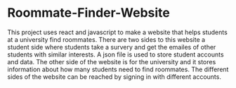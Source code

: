 # Roommate-Finder-Website
This project uses react and javascript to make a website that helps students at a university find roommates. There are two sides to this website a student side where students take a survery and get the emailes of other students with similar interests. A json file is used to store student accounts and data. The other side of the website is for the university and it stores information about how many students need to find roommates. The different sides of the website can be reached by signing in with different accounts.
